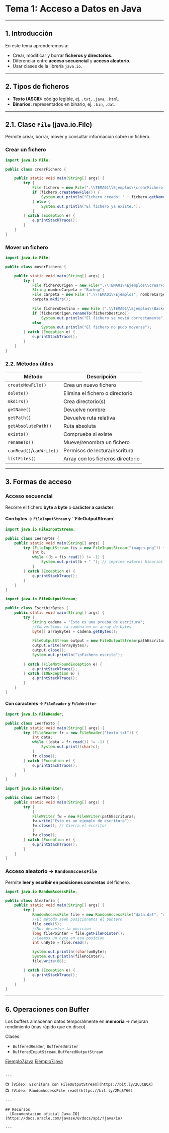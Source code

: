 
# Tema 1: Acceso a Datos en Java

---

## 1. Introducción
En este tema aprenderemos a:
- Crear, modificar y borrar **ficheros y directorios**.
- Diferenciar entre **acceso secuencial** y **acceso aleatorio**.
- Usar clases de la librería `java.io`.

---

## 2. Tipos de ficheros
- **Texto (ASCII):** código legible, ej. `.txt`, `.java`, `.html`.
- **Binarios:** representados en binario, ej. `.bin`, `.dat`.

---

## 2.1. Clase `File` (java.io.File)
Permite crear, borrar, mover y consultar información sobre un fichero.

### Crear un fichero
```java
import java.io.File;

public class crearFichero {

    public static void main(String[] args) {
        try {
            File fichero = new File(".\\TEMA01\\Ejemplos\\crearFichero.txt");
            if (fichero.createNewFile()) {
                System.out.println("Fichero creado: " + fichero.getName());
            } else {
                System.out.println("El fichero ya existe.");
            }
        } catch (Exception e) {
            e.printStackTrace();
        }
    }
}
```

### Mover un fichero
```java
import java.io.File;

public class moverFichero {

    public static void main(String[] args) {
        try {
            File ficheroOrigen = new File(".\\TEMA01\\Ejemplos\\crearFichero.txt");
            String nombreCarpeta = "Backup";
            File carpeta = new File (".\\TEMA01\\Ejemplos", nombreCarpeta);
            carpeta.mkdirs();
            
            File ficheroDestino = new File (".\\TEMA01\\Ejemplos\\Backup\\fichero_movido.txt");
            if (ficheroOrigen.renameTo(ficheroDestino))
                System.out.println("El fichero se movió correctamente");
            else
                System.out.println("El fichero no pudo moverse");
        } catch (Exception e) {
            e.printStackTrace();
        }
    }
}
```

### 2.2. Métodos útiles
| Método               | Descripción                            |
|----------------------|----------------------------------------|
| `createNewFile()`    | Crea un nuevo fichero                  |
| `delete()`           | Elimina el fichero o directorio        |
| `mkdirs()`           | Crea directorio(s)                     |
| `getName()`          | Devuelve nombre                        |
| `getPath()`          | Devuelve ruta relativa                 |
| `getAbsolutePath()`  | Ruta absoluta                          |
| `exists()`           | Comprueba si existe                    |
| `renameTo()`   | Mueve/renombra un fichero              |
| `canRead()`/`canWrite()` | Permisos de lectura/escritura       |
| `listFiles()`        | Array con los ficheros directorio       |

---

## 3. Formas de acceso

### Acceso secuencial
Recorre el fichero **byte a byte** o **carácter a carácter**.

#### Con bytes → `FileInputStream` y ``FileOutputStream`
```java
import java.io.FileInputStream;

public class LeerBytes {
    public static void main(String[] args) {
        try (FileInputStream fis = new FileInputStream("imagen.png")) {
            int b;
            while ((b = fis.read()) != -1) {
                System.out.print(b + " "); // imprime valores binarios
            }
        } catch (Exception e) {
            e.printStackTrace();
        }
    }
}
```

```java
import java.io.FileOutputStream;

public class EscribirBytes {
    public static void main(String[] args) {
        try {
            String cadena = "Esto es una prueba de escritura";
            //Convertimos la cadena en un array de bytes
            byte[] arrayBytes = cadena.getBytes();
            
            FileOutputStream output = new FileOutputStream(pathEscritura);
            output.write(arrayBytes);
            output.close();
            System.out.println("\nFichero escrito");  
        
        } catch (FileNotFoundException e) {
            e.printStackTrace();
        } catch (IOException e) {
            e.printStackTrace();
        }
    }
}
```


#### Con caracteres → `FileReader` y `FileWritter`
```java
import java.io.FileReader;

public class LeerTexto {
    public static void main(String[] args) {
        try (FileReader fr = new FileReader("texto.txt")) {
            int data;
            while ((data = fr.read()) != -1) {
                System.out.print((char)c);
            }
            fr.close();
        } catch (Exception e) {
            e.printStackTrace();
        }
    }
}
```

```java
import java.io.FileWriter;

public class LeerTexto {
    public static void main(String[] args) {
        try {
            {
            FileWriter fw = new FileWriter(pathEscritura);
            fw.write("Esto es un ejemplo de escritura");
            fw.close(); // Cierra el escritor
            }
            fw.close();
        } catch (Exception e) {
            e.printStackTrace();
        }
    }
}
```

### Acceso aleatorio → `RandomAccessFile`
Permite **leer y escribir en posiciones concretas** del fichero.

```java
import java.io.RandomAccessFile;

public class Aleatorio {
    public static void main(String[] args) {
        try {
            RandomAccessFile file = new RandomAccessFile("data.dat", "rw"); 
            //El método seek posicionamos el puntero
            file.seek(5);
            //Nos devuelve la posicion
            long filePointer = file.getFilePointer();
            //Leemos un byte en esa posicion
            int unByte = file.read();

            System.out.println((char)unByte);
            System.out.println(filePointer);
            file.write(68);

        } catch (Exception e) {
            e.printStackTrace();
        }
    }
}
```

---

## 6. Operaciones con Buffer
Los buffers almacenan datos temporalmente en **memoria** → mejoran rendimiento (más rápido que en disco)

Clases:
- `BufferedReader`, `BufferedWriter`
- `BufferedInputStream`, `BufferedOutputStream`


[Ejemplo7.java](./TEMA01/Ejemplos/Ejemplo7.java)
<a href="./TEMA01/Ejemplos/Ejemplo7.java" target="_blank">Ejemplo7.java</a>
```

---

📺 [Vídeo: Escritura con FileOutputStream](https://bit.ly/2U3CBQX)  
📺 [Vídeo: RandomAccessFile read](https://bit.ly/2MqSY66)  

---

## Recursos
- [Documentación oficial Java IO](https://docs.oracle.com/javase/8/docs/api/?java/io)  

---